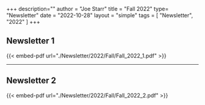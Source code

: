 +++
description=""
author = "Joe Starr"
title = "Fall 2022"
type= "Newsletter"
date = "2022-10-28"
layout = "simple"
tags = [
    "Newsletter",
    "2022"
]
+++

## Newsletter 1

{{< embed-pdf url="./Newsletter/2022/Fall/Fall_2022_1.pdf" >}}

---

## Newsletter 2

{{< embed-pdf url="./Newsletter/2022/Fall/Fall_2022_2.pdf" >}}

